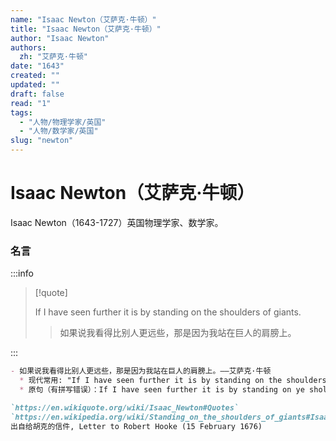 ```yaml
---
name: "Isaac Newton（艾萨克·牛顿）"
title: "Isaac Newton（艾萨克·牛顿）"
author: "Isaac Newton"
authors:
  zh: "艾萨克·牛顿"
date: "1643"
created: ""
updated: ""
draft: false
read: "1"
tags:
  - "人物/物理学家/英国"
  - "人物/数学家/英国"
slug: "newton"
---
```


# Isaac Newton（艾萨克·牛顿）

Isaac Newton（1643-1727）英国物理学家、数学家。

### 名言

:::info

> [!quote]
>
> If I have seen further it is by standing on the shoulders of giants.
>
> > 如果说我看得比别人更远些，那是因为我站在巨人的肩膀上。

:::

```markdown
- 如果说我看得比别人更远些，那是因为我站在巨人的肩膀上。——艾萨克·牛顿
  * 现代常用: "If I have seen further it is by standing on the shoulders of giants."
  * 原句（有拼写错误）：If I have seen further it is by standing on ye sholders of Giants.

`https://en.wikiquote.org/wiki/Isaac_Newton#Quotes`
`https://en.wikipedia.org/wiki/Standing_on_the_shoulders_of_giants#Isaac_Newton`
出自给胡克的信件, Letter to Robert Hooke (15 February 1676)
```
